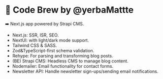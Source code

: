 # 🧉 Code Brew by @yerbaMattte
➡️ Next.js app powered by Strapi CMS.
* Next.js: SSR, ISR, SEO.
* NextUI: with light/dark mode support.
* Tailwind CSS & SASS.
* Zod&TypeScript-first schema validation.
* Rehype: For parsing and transforming blog posts.
* (BE) Strapi CMS: Headless CMS to manage blog content.
* Nodemailer: Email functionality for contact forms.
* Newsletter API: Handle newsletter sign-ups/sending email notifications.
